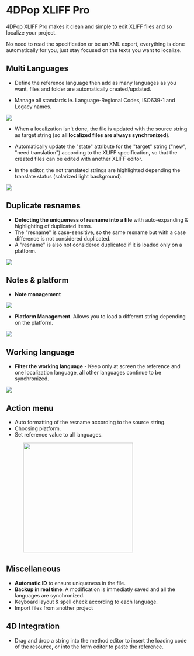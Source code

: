 # 4DPop XLIFF Pro

4DPop XLIFF Pro makes it clean and simple to edit XLIFF files and so localize your project.

No need to read the specification or be an XML expert, everything is done automatically for you, just stay focused on the texts you want to localize.


## Multi Languages

* Define the reference language then add as many languages as you want, files and folder are automatically created/updated.

* Manage all standards ie. Language-Regional Codes, ISO639-1 and Legacy names.
<img src="./assets/multilanguages.png">

* When a localization isn't done, the file is updated with the source string as target string  (so **all localized files are always synchronized**).

* Automatically update the "state" attribute for the "target" string ("new", "need translation") according to the XLIFF specification, so that the created files can be edited with another XLIFF editor.

* In the editor, the not translated strings are highlighted depending the translate status (solarized light background).
<img src="./assets/all.png">

## Duplicate resnames

* **Detecting the uniqueness of resname into a file** with auto-expanding & highlighting of duplicated items.
* The "resname" is case-sensitive, so the same resname but with a case difference is not considered duplicated.
* A "resname" is also not considered duplicated if it is loaded only on a platform.
<img src="./assets/duplicateResnames.png">

## Notes & platform

* **Note management**

<img src="./assets/notes.png">

* **Platform Management**. Allows you to load a different string depending on the platform.

<img src="./assets/platform.png">

## Working language

* **Filter the working language** - Keep only at screen the reference and one localization language, all other languages continue to be synchronized.

<img src="./assets/fr.png">

## Action menu

* Auto formatting of the resname according to the source string.
* Choosing platform.
* Set reference value to all languages.

            <img src="./assets/actionMenu.png" width="300">

## Miscellaneous

* **Automatic ID** to ensure uniqueness in the file.
* **Backup in real time**. A modification is immediatly saved and all the languages are synchronized.
* Keyboard layout & spell check according to each language.
* Import files from another project

## 4D Integration

* Drag and drop a string into the method editor to insert the loading code of the resource, or into the form editor to paste the reference.
